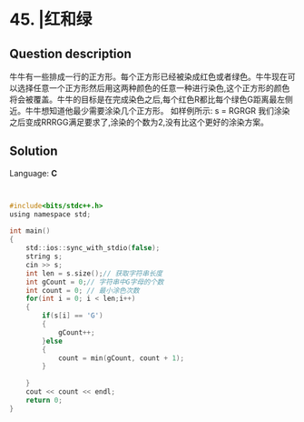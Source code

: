 # 45. |红和绿

## Question description


牛牛有一些排成一行的正方形。每个正方形已经被染成红色或者绿色。牛牛现在可以选择任意一个正方形然后用这两种颜色的任意一种进行染色,这个正方形的颜色将会被覆盖。牛牛的目标是在完成染色之后,每个红色R都比每个绿色G距离最左侧近。牛牛想知道他最少需要涂染几个正方形。 如样例所示: s = RGRGR 我们涂染之后变成RRRGG满足要求了,涂染的个数为2,没有比这个更好的涂染方案。


## Solution

Language: **C**

```C


#include<bits/stdc++.h>
using namespace std;
 
int main()
{
    std::ios::sync_with_stdio(false);
    string s;
    cin >> s;
    int len = s.size();// 获取字符串长度
    int gCount = 0;// 字符串中G字母的个数
    int count = 0; // 最小涂色次数
    for(int i = 0; i < len;i++)
    {
        if(s[i] == 'G')
        {
            gCount++;
        }else
        {
            count = min(gCount, count + 1);
        }
             
    }
    cout << count << endl;
    return 0;
}
```


